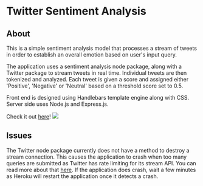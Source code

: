 # Twitter Sentiment Analysis

## About
This is a simple sentiment analysis model that processes a stream of tweets in order to establish an overall emotion based on user's input query.

The application uses a sentiment analysis node package, along with a Twitter package to stream tweets in real time. Individual tweets are then tokenized and analyzed. Each tweet is given a score and assigned either 'Positive', 'Negative' or 'Neutral' based on a threshold score set to 0.5.

Front end is designed using Handlebars template engine along with CSS. Server side uses Node.js and Express.js. 

Check it out [here](https://intense-everglades-10883.herokuapp.com)!
![](appgif.gif)

## Issues
The Twitter node package currently does not have a method to destroy a stream connection. This causes the application to crash when too many queries are submitted as Twitter has rate limiting for its stream API. You can read more about that [here](https://developer.twitter.com/en/docs/basics/rate-limiting.html). If the application does crash, wait a few minutes as Heroku will restart the application once it detects a crash. 
